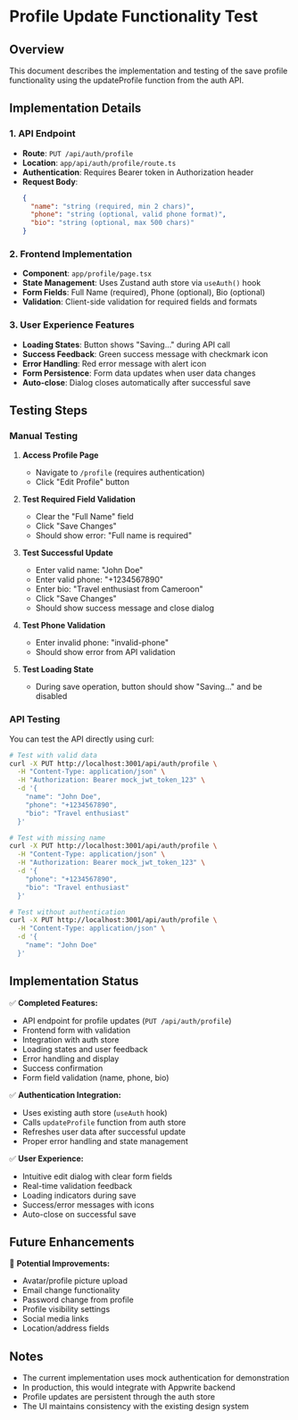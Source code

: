 # Profile Update Functionality Test

## Overview
This document describes the implementation and testing of the save profile functionality using the updateProfile function from the auth API.

## Implementation Details

### 1. API Endpoint
- **Route**: `PUT /api/auth/profile`
- **Location**: `app/api/auth/profile/route.ts`
- **Authentication**: Requires Bearer token in Authorization header
- **Request Body**: 
  ```json
  {
    "name": "string (required, min 2 chars)",
    "phone": "string (optional, valid phone format)",
    "bio": "string (optional, max 500 chars)"
  }
  ```

### 2. Frontend Implementation
- **Component**: `app/profile/page.tsx`
- **State Management**: Uses Zustand auth store via `useAuth()` hook
- **Form Fields**: Full Name (required), Phone (optional), Bio (optional)
- **Validation**: Client-side validation for required fields and formats

### 3. User Experience Features
- **Loading States**: Button shows "Saving..." during API call
- **Success Feedback**: Green success message with checkmark icon
- **Error Handling**: Red error message with alert icon
- **Form Persistence**: Form data updates when user data changes
- **Auto-close**: Dialog closes automatically after successful save

## Testing Steps

### Manual Testing
1. **Access Profile Page**
   - Navigate to `/profile` (requires authentication)
   - Click "Edit Profile" button

2. **Test Required Field Validation**
   - Clear the "Full Name" field
   - Click "Save Changes"
   - Should show error: "Full name is required"

3. **Test Successful Update**
   - Enter valid name: "John Doe"
   - Enter valid phone: "+1234567890"
   - Enter bio: "Travel enthusiast from Cameroon"
   - Click "Save Changes"
   - Should show success message and close dialog

4. **Test Phone Validation**
   - Enter invalid phone: "invalid-phone"
   - Should show error from API validation

5. **Test Loading State**
   - During save operation, button should show "Saving..." and be disabled

### API Testing
You can test the API directly using curl:

```bash
# Test with valid data
curl -X PUT http://localhost:3001/api/auth/profile \
  -H "Content-Type: application/json" \
  -H "Authorization: Bearer mock_jwt_token_123" \
  -d '{
    "name": "John Doe",
    "phone": "+1234567890",
    "bio": "Travel enthusiast"
  }'

# Test with missing name
curl -X PUT http://localhost:3001/api/auth/profile \
  -H "Content-Type: application/json" \
  -H "Authorization: Bearer mock_jwt_token_123" \
  -d '{
    "phone": "+1234567890",
    "bio": "Travel enthusiast"
  }'

# Test without authentication
curl -X PUT http://localhost:3001/api/auth/profile \
  -H "Content-Type: application/json" \
  -d '{
    "name": "John Doe"
  }'
```

## Implementation Status

✅ **Completed Features:**
- API endpoint for profile updates (`PUT /api/auth/profile`)
- Frontend form with validation
- Integration with auth store
- Loading states and user feedback
- Error handling and display
- Success confirmation
- Form field validation (name, phone, bio)

✅ **Authentication Integration:**
- Uses existing auth store (`useAuth` hook)
- Calls `updateProfile` function from auth store
- Refreshes user data after successful update
- Proper error handling and state management

✅ **User Experience:**
- Intuitive edit dialog with clear form fields
- Real-time validation feedback
- Loading indicators during save
- Success/error messages with icons
- Auto-close on successful save

## Future Enhancements

🔄 **Potential Improvements:**
- Avatar/profile picture upload
- Email change functionality
- Password change from profile
- Profile visibility settings
- Social media links
- Location/address fields

## Notes

- The current implementation uses mock authentication for demonstration
- In production, this would integrate with Appwrite backend
- Profile updates are persistent through the auth store
- The UI maintains consistency with the existing design system
